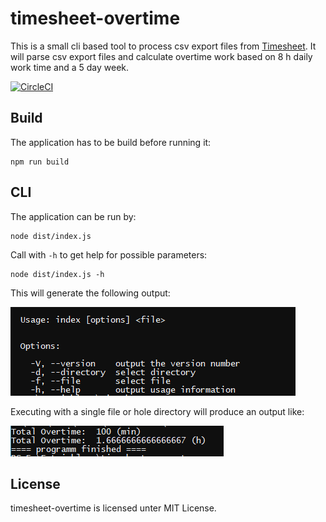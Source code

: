 # timesheet-overtime

This is a small cli based tool to process csv export files from [Timesheet](https://play.google.com/store/apps/details?id=com.rauscha.apps.timesheet).
It will parse csv export files and calculate overtime work based on 8 h daily work time and a 5 day week.

[![CircleCI](https://circleci.com/gh/andreasvoigt/timesheet-overtime/tree/develop.svg?style=svg)](https://circleci.com/gh/andreasvoigt/timesheet-overtime/tree/develop)

## Build

The application has to be build before running it:

    npm run build

## CLI

The application can be run by:

    node dist/index.js

Call with `-h` to get help for possible parameters:

    node dist/index.js -h

This will generate the following output:

![timesheet-overtime help console output](https://raw.githubusercontent.com/andreasvoigt/timesheet-overtime/master/help.png)

Executing with a single file or hole directory will produce an output like:

![timesheet-overtime example output](https://raw.githubusercontent.com/andreasvoigt/timesheet-overtime/master/example-output.png)

## License

timesheet-overtime is licensed unter MIT License.